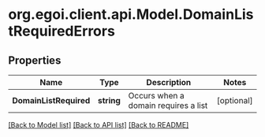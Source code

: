 # org.egoi.client.api.Model.DomainListRequiredErrors
## Properties

Name | Type | Description | Notes
------------ | ------------- | ------------- | -------------
**DomainListRequired** | **string** | Occurs when a domain requires a list | [optional] 

[[Back to Model list]](../README.md#documentation-for-models) [[Back to API list]](../README.md#documentation-for-api-endpoints) [[Back to README]](../README.md)


